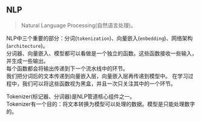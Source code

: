 
## NLP
> Natural Language Processing(自然语言处理)。


NLP中三个重要的部分：分词(`tokenization`)、向量嵌入(`enbedding`)、网络架构(`architecture`)。    
分词器、向量嵌入、模型都可以看做是一个独立的函数。这些函数接收一些输入，并生成一些输出。   
每个函数都会将输出传递到下一个流水线中的环节。     
我们把分词后的文本传递到向量嵌入层，向量嵌入层再传递到模型中。
在学习过程中，我们可以将这些函数视为黑盒，并且一次只关注其中的一个环节。

Tokenizer(标记器、分词器)是NLP管道核心组件之一。   
Tokenizer有一个目的：将文本转换为模型可以处理的数据。模型是只能处理数字的。